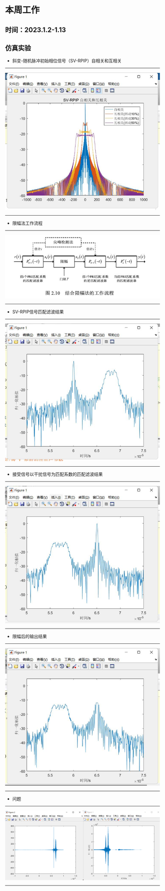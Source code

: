 # 本周工作

## 时间：2023.1.2-1.13

## 仿真实验

* 斜变-随机脉冲初始相位信号（SV-RPIP）自相关和互相关
***
![](1.jpg)
***
* 限幅法工作流程
***
![](2.jpg)
***
* SV-RPIP信号匹配滤波结果
***
![](3.jpg)
***
* 接受信号以干扰信号为匹配系数的匹配滤波结果
***
![](4.jpg)
***
* 限幅后的输出结果
***
![](5.jpg)
***
* 问题
* ***
![](6.jpg)
***
